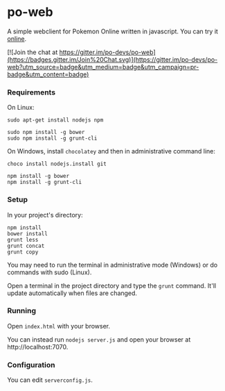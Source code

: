 # po-web

A simple webclient for Pokemon Online written in javascript. You can try it [online](http://web.pokemon-online.eu).

[![Join the chat at https://gitter.im/po-devs/po-web](https://badges.gitter.im/Join%20Chat.svg)](https://gitter.im/po-devs/po-web?utm_source=badge&utm_medium=badge&utm_campaign=pr-badge&utm_content=badge)

### Requirements

On Linux:

```
sudo apt-get install nodejs npm

sudo npm install -g bower
sudo npm install -g grunt-cli
```

On Windows, install `chocolatey` and then in administrative command line:
```
choco install nodejs.install git

npm install -g bower
npm install -g grunt-cli
```

### Setup

In your project's directory:

```
npm install
bower install
grunt less
grunt concat
grunt copy
```

You may need to run the terminal in administrative mode (Windows) or do commands with sudo (Linux).

Open a terminal in the project directory and type the `grunt` command. It'll update automatically when files are changed.

### Running

Open `index.html` with your browser. 

You can instead run `nodejs server.js` and open your browser at http://localhost:7070.

### Configuration

You can edit `serverconfig.js`.
